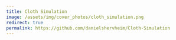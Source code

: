 ```yaml
---
title: Cloth Simulation
image: /assets/img/cover_photos/cloth_simulation.png
redirect: true
permalink: https://github.com/danielshervheim/Cloth-Simulation
---
```

